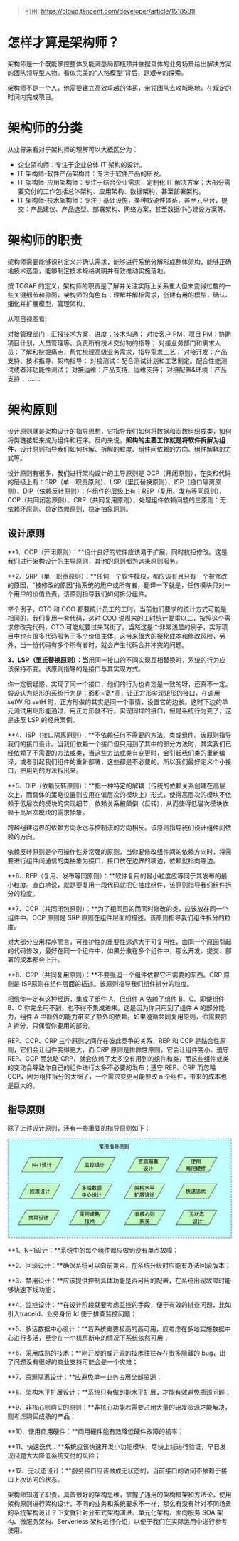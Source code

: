 > 引用: https://cloud.tencent.com/developer/article/1518589



# 怎样才算是架构师？

架构师是一个既能掌控整体又能洞悉局部瓶颈并依据具体的业务场景给出解决方案的团队领导型人物。看似完美的“人格模型”背后，是艰辛的探索。

架构师不是一个人，他需要建立高效卓越的体系，带领团队去攻城略地，在规定的时间内完成项目。

# 架构师的分类

从业界来看对于架构师的理解可以大概区分为：

- 企业架构师：专注于企业总体 IT 架构的设计。
- IT 架构师-软件产品架构师：专注于软件产品的研发。
- IT 架构师-应用架构师：专注于结合企业需求，定制化 IT 解决方案；大部分需要交付的工作包括总体架构、应用架构、数据架构，甚至部署架构。
- IT 架构师-技术架构师：专注于基础设施，某种软硬件体系，甚至云平台，提交：产品建议、产品选型、部署架构、网络方案，甚至数据中心建设方案等。

# 架构师的职责

架构师需要能够识别定义并确认需求，能够进行系统分解形成整体架构，能够正确地技术选型，能够制定技术规格说明并有效推动实施落地。

按 TOGAF 的定义，架构师的职责是了解并关注实际上关系重大但未变得过载的一些关键细节和界面，架构师的角色有：理解并解析需求，创建有用的模型，确认、细化并扩展模型，管理架构。

从项目视图看:

对接管理部门：汇报技术方案，进度；技术沟通； 对接客户 PM，项目 PM：协助项目计划，人员管理等。负责所有技术交付物的指导； 对接业务部门和需求人员：了解和挖掘痛点，帮忙梳理高级业务需求，指导需求工艺； 对接开发：产品支持、技术指导、架构指导； 对接测试：配合测试计划和工艺制定。配合性能测试或者非功能性测试； 对接运维：产品支持，运维支持； 对接配置&环境：产品支持； .......

# 架构原则

设计原则就是架构设计的指导思想，它指导我们如何将数据和函数组织成类，如何将类链接起来成为组件和程序。反向来说，**架构的主要工作就是将软件拆解为组件**，设计原则指导我们如何拆解、拆解的粒度、组件间依赖的方向、组件解耦的方式等。

设计原则有很多，我们进行架构设计的主导原则是 OCP（开闭原则），在类和代码的层级上有：SRP（单一职责原则）、LSP（里氏替换原则）、ISP（接口隔离原则）、DIP（依赖反转原则）；在组件的层级上有：REP（复用、发布等同原则）、CCP（共同闭包原则）、CRP（共同复用原则），处理组件依赖问题的三原则：无依赖环原则、稳定依赖原则、稳定抽象原则。

## 设计原则

**1、OCP（开闭原则）：**设计良好的软件应该易于扩展，同时抗拒修改。这是我们进行架构设计的主导原则，其他的原则都为这条原则服务。

**2、SRP（单一职责原则）：**任何一个软件模块，都应该有且只有一个被修改的原因，“被修改的原因“指系统的用户或所有者，翻译一下就是，任何模块只对一个用户的价值负责，该原则指导我们如何拆分组件。

举个例子，CTO 和 COO 都要统计员工的工时，当前他们要求的统计方式可能是相同的，我们复用一套代码，这时 COO 说周末的工时统计要乘以二，按照这个需求修改完代码，CTO 可能就要过来骂街了。当然这是个非常浅显的例子，实际项目中也有很多代码服务于多个价值主体，这带来很大的探秘成本和修改风险，另外，当一份代码有多个所有者时，就会产生代码合并冲突的问题。

**3、LSP（里氏替换原则）：当**用同一接口的不同实现互相替换时，系统的行为应该保持不变。该原则指导的是接口与其实现方式。

你一定很疑惑，实现了同一个接口，他们的行为也肯定是一致的呀，还真不一定。假设认为矩形的系统行为是：面积=宽*高，让正方形实现矩形的接口，在调用 setW 和 setH 时，正方形做的其实是同一个事情，设置它的边长。这时下边的单元测试用矩形能通过，用正方形就不行，实现同样的接口，但是系统行为变了，这是违反 LSP 的经典案例。

**4、ISP（接口隔离原则）：**不依赖任何不需要的方法、类或组件。该原则指导我们的接口设计。当我们依赖一个接口但只用到了其中的部分方法时，其实我们已经依赖了不需要的方法或类，当这些方法或类有变更时，会引起我们类的重新编译，或者引起我们组件的重新部署，这些都是不必要的。所以我们最好定义个小接口，把用到的方法拆出来。

**5、DIP（依赖反转原则）：**指一种特定的解耦（传统的依赖关系创建在高层次上，而具体的策略设置则应用在低层次的模块上）形式，使得高层次的模块不依赖于低层次的模块的实现细节，依赖关系被颠倒（反转），从而使得低层次模块依赖于高层次模块的需求抽象。

跨越组建边界的依赖方向永远与控制流的方向相反。该原则指导我们设计组件间依赖的方向。

依赖反转原则是个可操作性非常强的原则，当你要修改组件间的依赖方向时，将需要进行组件间通信的类抽象为接口，接口放在边界的哪边，依赖就指向哪边。

**6、REP（复用、发布等同原则）：**软件复用的最小粒度应等同于其发布的最小粒度。直白地说，就是要复用一段代码就把它抽成组件，该原则指导我们组件拆分的粒度。

**7、CCP（共同闭包原则）：**为了相同目的而同时修改的类，应该放在同一个组件中。CCP 原则是 SRP 原则在组件层面的描述。该原则指导我们组件拆分的粒度。

对大部分应用程序而言，可维护性的重要性远远大于可复用性，由同一个原因引起的代码修改，最好在同一个组件中，如果分散在多个组件中，那么开发、提交、部署的成本都会上升。

**8、CRP（共同复用原则）：**不要强迫一个组件依赖它不需要的东西。CRP 原则是 ISP原则在组件层面的描述。该原则指导我们组件拆分的粒度。

相信你一定有这种经历，集成了组件 A，但组件 A 依赖了组件 B、C。即使组件 B、C 你完全用不到，也不得不集成进来。这是因为你只用到了组件 A 的部分能力，组件 A 中额外的能力带来了额外的依赖。如果遵循共同复用原则，你需要把 A 拆分，只保留你要用的部分。

REP、CCP、CRP 三个原则之间存在彼此竞争的关系，REP 和 CCP 是黏合性原则，它们会让组件变得更大，而 CRP 原则是排除性原则，它会让组件变小。遵守REP、CCP 而忽略 CRP，就会依赖了太多没有用到的组件和类，而这些组件或类的变动会导致你自己的组件进行太多不必要的发布；遵守 REP、CRP 而忽略 CCP，因为组件拆分的太细了，一个需求变更可能要改 n 个组件，带来的成本也是巨大的。



## 指导原则

除了上述设计原则，还有一些重要的指导原则如下：

![965twavjqb](img/965twavjqb.jpeg)

**1、N+1设计：**系统中的每个组件都应做到没有单点故障；

**2、回滚设计：**确保系统可以向前兼容，在系统升级时应能有办法回滚版本；

**3、禁用设计：**应该提供控制具体功能是否可用的配置，在系统出现故障时能够快速下线功能；

**4、监控设计：**在设计阶段就要考虑监控的手段，便于有效的排查问题，比如引入traceId、业务身份 Id 便于排查监控问题；

**5、多活数据中心设计：**若系统需要极高的高可用，应考虑在多地实施数据中心进行多活，至少在一个机房断电的情况下系统依然可用；

**6、采用成熟的技术：**刚开发的或开源的技术往往存在很多隐藏的 bug，出了问题没有很好的商业支持可能会是一个灾难；

**7、资源隔离设计：**应避免单一业务占用全部资源；

**8、架构水平扩展设计：**系统只有做到能水平扩展，才能有效避免瓶颈问题；

**9、非核心则购买的原则：**非核心功能若需要占用大量的研发资源才能解决，则考虑购买成熟的产品；

**10、使用商用硬件：**商用硬件能有效降低硬件故障的机率；

**11、快速迭代：**系统应该快速开发小功能模块，尽快上线进行验证，早日发现问题大大降低系统交付的风险；

**12、无状态设计：**服务接口应该做成无状态的，当前接口的访问不依赖于接口上次访问的状态。

架构师知道了职责，具备很好的架构思维，掌握了通用的架构框架和方法论，使用架构原则进行架构设计，不同的业务和系统要求不一样，那么有没有针对不同场景的系统架构设计？下文就针对分布式架构演进、单元化架构、面向服务 SOA 架构、微服务架构、Serverless 架构进行介绍，以便于我们在实际运用中进行参考使用。



